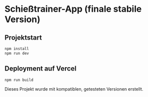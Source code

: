 # Schießtrainer-App (finale stabile Version)

## Projektstart

```bash
npm install
npm run dev
```

## Deployment auf Vercel

```bash
npm run build
```

Dieses Projekt wurde mit kompatiblen, getesteten Versionen erstellt.
